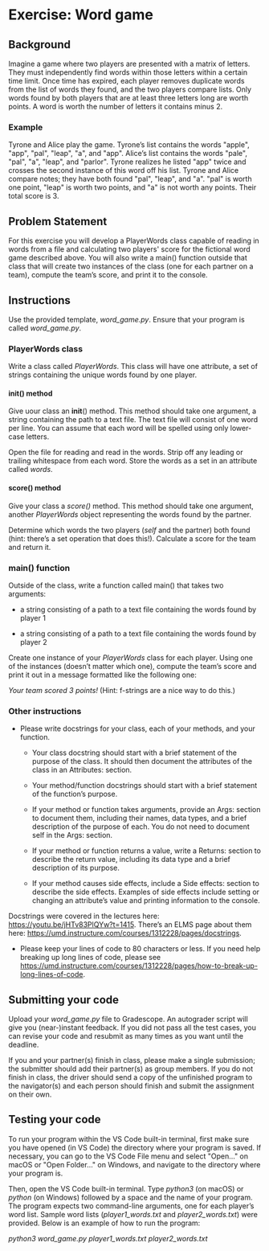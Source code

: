 # Exercise: Word game

## Background
Imagine a game where two players are presented with a matrix of letters. They must independently find words within those letters within a certain time limit. Once time has expired, each player removes duplicate words from the list of words they found, and the two players compare lists. Only words found by both players that are at least three letters long are worth points. A word is worth the number of letters it contains minus 2.

### Example
Tyrone and Alice play the game. Tyrone’s list contains the words "apple", "app", "pal", "leap", "a", and "app". Alice’s list contains the words "pale", "pal", "a", "leap", and "parlor". Tyrone realizes he listed "app" twice and crosses the second instance of this word off his list. Tyrone and Alice compare notes; they have both found "pal", "leap", and "a". "pal" is worth one point, "leap" is worth two points, and "a" is not worth any points. Their total score is 3.

## Problem Statement
For this exercise you will develop a PlayerWords class capable of reading in words from a file and calculating two players' score for the fictional word game described above. You will also write a main() function outside that class that will create two instances of the class (one for each partner on a team), compute the team’s score, and print it to the console.

## Instructions
Use the provided template, *word_game.py*. Ensure that your program is called *word_game.py*.

### PlayerWords class
Write a class called *PlayerWords*. This class will have one attribute, a set of strings containing the unique words found by one player.

#### __init__() method
Give uour class an __init__() method. This method should take one argument, a string containing the path to a text file. The text file will consist of one word per line. You can assume that each word will be spelled using only lower-case letters.

Open the file for reading and read in the words. Strip off any leading or trailing whitespace from each word. Store the words as a set in an attribute called *words*.

#### score() method
Give your class a *score()* method. This method should take one argument, another *PlayerWords* object representing the words found by the partner.

Determine which words the two players (*self* and the partner) both found (hint: there’s a set operation that does this!). Calculate a score for the team and return it.

### main() function
Outside of the class, write a function called main() that takes two arguments:

- a string consisting of a path to a text file containing the 
  words found by player 1

- a string consisting of a path to a text file containing the 
  words found by player 2

Create one instance of your *PlayerWords* class for each player. Using one of the instances (doesn’t matter which one), compute the team’s score and print it out in a message formatted like the following one:

*Your team scored 3 points!*
(Hint: f-strings are a nice way to do this.)

### Other instructions
- Please write docstrings for your class, each of your methods, 
  and your function.

    * Your class docstring should start with a brief statement of the purpose of the class. It should then document the attributes of the class in an Attributes: section.

    * Your method/function docstrings should start with a brief statement of the function’s purpose.

    * If your method or function takes arguments, provide an Args: section to document them, including their names, data types, and a brief description of the purpose of each. You do not need to document self in the Args: section.

    * If your method or function returns a value, write a Returns: section to describe the return value, including its data type and a brief description of its purpose.

    * If your method causes side effects, include a Side effects: section to describe the side effects. Examples of side effects include setting or changing an attribute’s value and printing information to the console.

Docstrings were covered in the lectures here: https://youtu.be/jHTv83PlQYw?t=1415. There’s an ELMS page about them here: https://umd.instructure.com/courses/1312228/pages/docstrings.

- Please keep your lines of code to 80 characters or less. If you need help breaking up long lines of code, please see https://umd.instructure.com/courses/1312228/pages/how-to-break-up-long-lines-of-code.

## Submitting your code
Upload your *word_game.py* file to Gradescope. An autograder script will give you (near-)instant feedback. If you did not pass all the test cases, you can revise your code and resubmit as many times as you want until the deadline.

If you and your partner(s) finish in class, please make a single submission; the submitter should add their partner(s) as group members. If you do not finish in class, the driver should send a copy of the unfinished program to the navigator(s) and each person should finish and submit the assignment on their own.

## Testing your code
To run your program within the VS Code built-in terminal, first make sure you have opened (in VS Code) the directory where your program is saved. If necessary, you can go to the VS Code File menu and select "Open…​​" on macOS or "Open Folder…​" on Windows, and navigate to the directory where your program is.

Then, open the VS Code built-in terminal. Type *python3* (on macOS) or *python* (on Windows) followed by a space and the name of your program. The program expects two command-line arguments, one for each player’s word list. Sample word lists (*player1_words.txt* and *player2_words.txt*) were provided. Below is an example of how to run the program:

*python3 word_game.py player1_words.txt player2_words.txt*